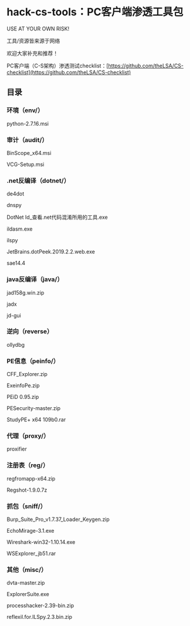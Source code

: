 # hack-cs-tools：PC客户端渗透工具包

USE AT YOUR OWN RISK!

工具/资源皆来源于网络

欢迎大家补充和推荐！

PC客户端（C-S架构）渗透测试checklist：[https://github.com/theLSA/CS-checklist](https://github.com/theLSA/CS-checklist) 

## 目录




### 环境（env/）

python-2.7.16.msi



### 审计（audit/）

BinScope_x64.msi

VCG-Setup.msi


### .net反编译（dotnet/）

de4dot

dnspy

DotNet Id_查看.net代码混淆所用的工具.exe

ildasm.exe

ilspy

JetBrains.dotPeek.2019.2.2.web.exe

sae14.4



### java反编译（java/）

jad158g.win.zip

jadx

jd-gui

### 逆向（reverse）

ollydbg



### PE信息（peinfo/）

CFF_Explorer.zip

ExeinfoPe.zip

PEiD 0.95.zip

PESecurity-master.zip

StudyPE+ x64 109b0.rar



### 代理（proxy/）

proxifier



### 注册表（reg/）

regfromapp-x64.zip

Regshot-1.9.0.7z



### 抓包（sniff/）

Burp_Suite_Pro_v1.7.37_Loader_Keygen.zip

EchoMirage-3.1.exe

Wireshark-win32-1.10.14.exe

WSExplorer_jb51.rar



### 其他（misc/）

dvta-master.zip

ExplorerSuite.exe

processhacker-2.39-bin.zip

reflexil.for.ILSpy.2.3.bin.zip



